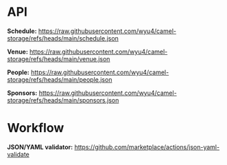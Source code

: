 # API

**Schedule:** https://raw.githubusercontent.com/wyu4/camel-storage/refs/heads/main/schedule.json

**Venue:** https://raw.githubusercontent.com/wyu4/camel-storage/refs/heads/main/venue.json

**People:** https://raw.githubusercontent.com/wyu4/camel-storage/refs/heads/main/people.json

**Sponsors:** https://raw.githubusercontent.com/wyu4/camel-storage/refs/heads/main/sponsors.json

# Workflow
**JSON/YAML validator:** https://github.com/marketplace/actions/json-yaml-validate